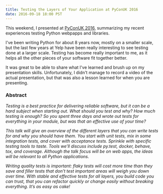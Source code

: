 ```yaml
---
title: Testing the Layers of Your Application at PyConUK 2016
date: 2016-09-18 18:00 PST
---
```


This weekend, I presented at [PyConUK 2016][1],
summarizing my recent experiences testing Python webpapps and libraries.

I've been writing Python for about 8 years now, mostly on a smaller scale, but
the last few years at Yelp have been really interesting to see testing done at
a larger scale. Testing has become really important to me, as it helps all the
other pieces of your software fit together better.

It was great to be able to share what I've learned and brush up on my
presentation skills. Unfortunately, I didn't manage to record a video of the
actual presentation, but that was also a lesson learned for when you are
presenting.

### Abstract

*Testing is a best practice for delivering reliable software, but it can be
a hard subject when starting out. What should you test and why? How much testing
is enough? So you spent three days and wrote out tests for everything in your
module, but was that an effective use of your time?*

*This talk will give an overview of the different layers that you can write tests
for and why you should have them. You start with unit tests, mix in some
integration tests, and cover with acceptance tests. Sprinkle with specific
testing tools to taste. Tools we’ll discuss include py.test, docker, behave,
tox, and coverage. Although the talk focus will be on web apps, the ideas will
be relevant to all Python applications.*

*Writing quality tests is important: flaky tests will cost more time than they
save and filler tests that don’t test important areas will weigh you down over
time. With stable and effective tests for all layers, you build code you can
trust, that you can refactor quickly or change easily without breaking
everything. It’s as easy as cake!*

<script async class="speakerdeck-embed" data-id="0abd7ed7db86400dac9dd882b66cc323" data-ratio="1.77777777777778" src="//speakerdeck.com/assets/embed.js"></script>


[1]: http://2016.pyconuk.org/
